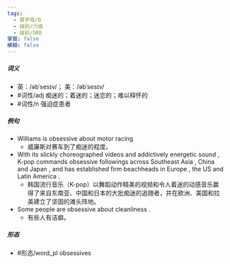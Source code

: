 ```yaml
---
tags:
  - 首字母/O
  - 级别/六级
  - 级别/GRE
掌握: false
模糊: false
---
```

##### 词义
- 英：/əbˈsesɪv/； 美：/əbˈsesɪv/
- #词性/adj  痴迷的；着迷的；迷恋的；难以释怀的
- #词性/n  强迫症患者
##### 例句
- Williams is obsessive about motor racing
	- 威廉斯对赛车到了痴迷的程度。
- With its slickly choreographed videos and addictively energetic sound , K-pop commands obsessive followings across Southeast Asia , China and Japan , and has established firm beachheads in Europe , the US and Latin America .
	- 韩国流行音乐（K-pop）以舞蹈动作精美的视频和令人着迷的动感音乐赢得了来自东南亚、中国和日本的大批痴迷的追随者，并在欧洲、美国和拉美建立了坚固的滩头阵地。
- Some people are obsessive about cleanliness .
	- 有些人有洁癖。
##### 形态
- #形态/word_pl obsessives
